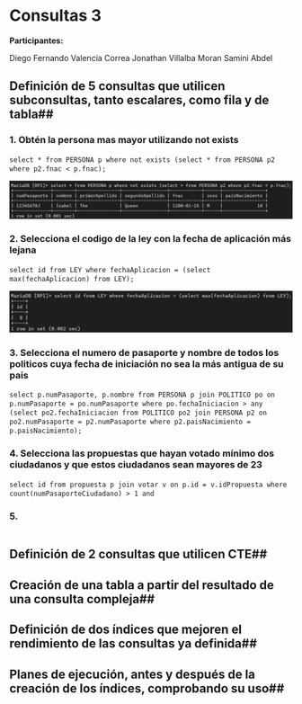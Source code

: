 # Consultas 3

**Participantes:** 

Diego Fernando Valencia Correa
Jonathan Villalba Moran
Samini Abdel

## Definición de 5 consultas que utilicen subconsultas, tanto escalares, como fila y de tabla##

### 1. Obtén la persona mas mayor utilizando not exists

```
select * from PERSONA p where not exists (select * from PERSONA p2 where p2.fnac < p.fnac);
```
![alt text](image-12.png)

### 2. Selecciona el codigo de la ley con la fecha de aplicación más lejana

```
select id from LEY where fechaAplicacion = (select max(fechaAplicacion) from LEY);
```
![alt text](image-11.png)

### 3. Selecciona el numero de pasaporte y nombre de todos los politicos cuya fecha de iniciación no sea la más antigua de su pais

```
select p.numPasaporte, p.nombre from PERSONA p join POLITICO po on p.numPasaporte = po.numPasaporte where po.fechaIniciacion > any (select po2.fechaIniciacion from POLITICO po2 join PERSONA p2 on po2.numPasaporte = p2.numPasaporte where p2.paisNacimiento = p.paisNacimiento);

```

### 4. Selecciona las propuestas que hayan votado mínimo dos ciudadanos y que estos ciudadanos sean mayores de 23

```
select id from propuesta p join votar v on p.id = v.idPropuesta where count(numPasaporteCiudadano) > 1 and 
```

### 5.

```

```

## Definición de 2 consultas que utilicen CTE##



## Creación de una tabla a partir del resultado de una consulta compleja##


## Definición de dos índices que mejoren el rendimiento de las consultas ya definida##


## Planes de ejecución, antes y después de la creación de los índices, comprobando su uso##



 